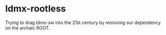 # ldmx-rootless

Trying to drag ldmx-sw into the 21st century by removing our dependency on the archaic ROOT.
